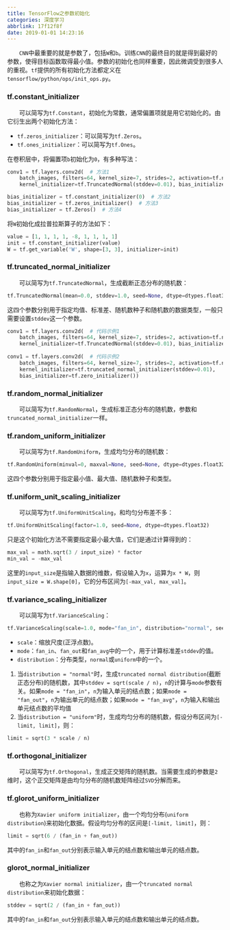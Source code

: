 ```yaml
---
title: TensorFlow之参数初始化
categories: 深度学习
abbrlink: 17f12f8f
date: 2019-01-01 14:23:16
---
```

&emsp;&emsp;`CNN`中最重要的就是参数了，包括`W`和`b`。训练`CNN`的最终目的就是得到最好的参数，使得目标函数取得最小值。参数的初始化也同样重要，因此微调受到很多人的重视。`tf`提供的所有初始化方法都定义在`tensorflow/python/ops/init_ops.py`。<!--more-->

### tf.constant_initializer

&emsp;&emsp;可以简写为`tf.Constant`，初始化为常数，通常偏置项就是用它初始化的。由它衍生出两个初始化方法：

- `tf.zeros_initializer`：可以简写为`tf.Zeros`。
- `tf.ones_initializer`：可以简写为`tf.Ones`。

在卷积层中，将偏置项`b`初始化为`0`，有多种写法：

``` python
conv1 = tf.layers.conv2d(  # 方法1
    batch_images, filters=64, kernel_size=7, strides=2, activation=tf.nn.relu,
    kernel_initializer=tf.TruncatedNormal(stddev=0.01), bias_initializer=tf.Constant(0))

bias_initializer = tf.constant_initializer(0)  # 方法2
bias_initializer = tf.zeros_initializer()  # 方法3
bias_initializer = tf.Zeros()  # 方法4
```

将`W`初始化成拉普拉斯算子的方法如下：

``` python
value = [1, 1, 1, 1, -8, 1, 1, 1, 1]
init = tf.constant_initializer(value)
W = tf.get_variable('W', shape=[3, 3], initializer=init)
```

### tf.truncated_normal_initializer

&emsp;&emsp;可以简写为`tf.TruncatedNormal`，生成截断正态分布的随机数：

``` python
tf.TruncatedNormal(mean=0.0, stddev=1.0, seed=None, dtype=dtypes.float32)
```

这四个参数分别用于指定均值、标准差、随机数种子和随机数的数据类型，一般只需要设置`stddev`这一个参数。

``` python
conv1 = tf.layers.conv2d(  # 代码示例1
    batch_images, filters=64, kernel_size=7, strides=2, activation=tf.nn.relu,
    kernel_initializer=tf.TruncatedNormal(stddev=0.01), bias_initializer=tf.Constant(0))
​
conv1 = tf.layers.conv2d(  # 代码示例2
    batch_images, filters=64, kernel_size=7, strides=2, activation=tf.nn.relu,
    kernel_initializer=tf.truncated_normal_initializer(stddev=0.01),
    bias_initializer=tf.zero_initializer())
```

### tf.random_normal_initializer

&emsp;&emsp;可以简写为`tf.RandomNormal`，生成标准正态分布的随机数，参数和`truncated_normal_initializer`一样。

### tf.random_uniform_initializer

&emsp;&emsp;可以简写为`tf.RandomUniform`，生成均匀分布的随机数：

``` python
tf.RandomUniform(minval=0, maxval=None, seed=None, dtype=dtypes.float32)
```

这四个参数分别用于指定最小值、最大值、随机数种子和类型。

### tf.uniform_unit_scaling_initializer

&emsp;&emsp;可以简写为`tf.UniformUnitScaling`，和均匀分布差不多：

``` python
tf.UniformUnitScaling(factor=1.0, seed=None, dtype=dtypes.float32)
```

只是这个初始化方法不需要指定最小最大值，它们是通过计算得到的：

``` python
max_val = math.sqrt(3 / input_size) * factor
min_val = -max_val
```

这里的`input_size`是指输入数据的维数，假设输入为`x`，运算为`x * W`，则`input_size = W.shape[0]`，它的分布区间为`[-max_val, max_val]`。

### tf.variance_scaling_initializer

&emsp;&emsp;可以简写为`tf.VarianceScaling`：

``` python
tf.VarianceScaling(scale=1.0, mode="fan_in", distribution="normal", seed=None, dtype=dtypes.float32)
```

- `scale`：缩放尺度(正浮点数)。
- `mode`：`fan_in`、`fan_out`和`fan_avg`中的一个，用于计算标准差`stddev`的值。
- `distribution`：分布类型，`normal`或`uniform`中的一个。

1. 当`distribution = "normal"`时，生成`truncated normal distribution`(截断正态分布)的随机数，其中`stddev = sqrt(scale / n)`，`n`的计算与`mode`参数有关。如果`mode = "fan_in"`，`n`为输入单元的结点数；如果`mode = "fan_out"`，`n`为输出单元的结点数；如果`mode = "fan_avg"`，`n`为输入和输出单元结点数的平均值
2. 当`distribution = "uniform"`时，生成均匀分布的随机数，假设分布区间为`[-limit, limit]`，则：

``` python
limit = sqrt(3 * scale / n)
```

### tf.orthogonal_initializer

&emsp;&emsp;可以简写为`tf.Orthogonal`，生成正交矩阵的随机数。当需要生成的参数是`2`维时，这个正交矩阵是由均匀分布的随机数矩阵经过`SVD`分解而来。

### tf.glorot_uniform_initializer

&emsp;&emsp;也称为`Xavier uniform initializer`，由一个均匀分布(`uniform distribution`)来初始化数据。假设均匀分布的区间是`[-limit, limit]`，则：

``` python
limit = sqrt(6 / (fan_in + fan_out))
```

其中的`fan_in`和`fan_out`分别表示输入单元的结点数和输出单元的结点数。

### glorot_normal_initializer

&emsp;&emsp;也称之为`Xavier normal initializer`，由一个`truncated normal distribution`来初始化数据：

``` python
stddev = sqrt(2 / (fan_in + fan_out))
```

其中的`fan_in`和`fan_out`分别表示输入单元的结点数和输出单元的结点数。